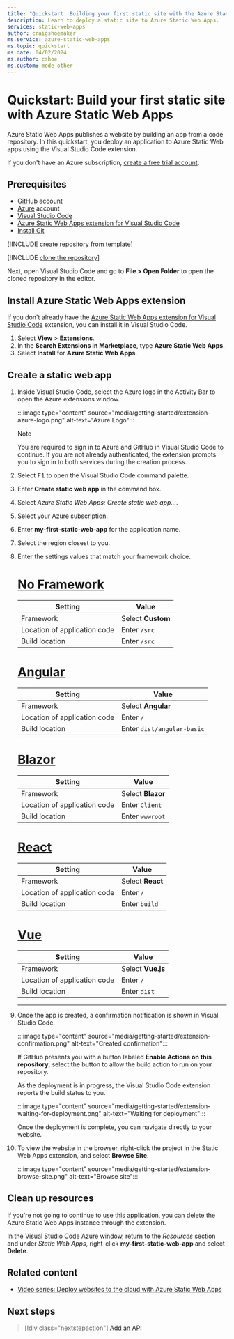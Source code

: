 ```yaml
---
title: "Quickstart: Building your first static site with the Azure Static Web Apps"
description: Learn to deploy a static site to Azure Static Web Apps.
services: static-web-apps
author: craigshoemaker
ms.service: azure-static-web-apps
ms.topic: quickstart
ms.date: 04/02/2024
ms.author: cshoe
ms.custom: mode-other
---
```


# Quickstart: Build your first static site with Azure Static Web Apps

Azure Static Web Apps publishes a website by building an app from a code repository. In this quickstart, you deploy an application to Azure Static Web apps using the Visual Studio Code extension.

If you don't have an Azure subscription, [create a free trial account](https://azure.microsoft.com/free).

## Prerequisites

- [GitHub](https://github.com) account
- [Azure](https://portal.azure.com) account
- [Visual Studio Code](https://code.visualstudio.com)
- [Azure Static Web Apps extension for Visual Studio Code](https://marketplace.visualstudio.com/items?itemName=ms-azuretools.vscode-azurestaticwebapps)
- [Install Git](https://www.git-scm.com/downloads)

[!INCLUDE [create repository from template](../../includes/static-web-apps-get-started-create-repo.md)]

[!INCLUDE [clone the repository](../../includes/static-web-apps-get-started-clone-repo.md)]

Next, open Visual Studio Code and go to **File > Open Folder** to open the cloned repository in the editor.

## Install Azure Static Web Apps extension

If you don't already have the [Azure Static Web Apps extension for Visual Studio Code](https://marketplace.visualstudio.com/items?itemName=ms-azuretools.vscode-azurestaticwebapps) extension, you can install it in Visual Studio Code.

1. Select **View** > **Extensions**.
1. In the **Search Extensions in Marketplace**, type **Azure Static Web Apps**.
1. Select **Install** for **Azure Static Web Apps**.

## Create a static web app

1. Inside Visual Studio Code, select the Azure logo in the Activity Bar to open the Azure extensions window.

    :::image type="content" source="media/getting-started/extension-azure-logo.png" alt-text="Azure Logo":::

    > [!NOTE]
    > You are required to sign in to Azure and GitHub in Visual Studio Code to continue. If you are not already authenticated, the extension prompts you to sign in to both services during the creation process.

1. Select <kbd>F1</kbd> to open the Visual Studio Code command palette.

1. Enter **Create static web app** in the command box.

1. Select *Azure Static Web Apps: Create static web app...*.

1. Select your Azure subscription.

1. Enter **my-first-static-web-app** for the application name.

1. Select the region closest to you.

1. Enter the settings values that match your framework choice.

    # [No Framework](#tab/vanilla-javascript)

    | Setting | Value |
    | --- | --- |
    | Framework | Select **Custom** |
    | Location of application code | Enter `/src` |
    | Build location | Enter `/src` |

    # [Angular](#tab/angular)

    | Setting | Value |
    | --- | --- |
    | Framework | Select **Angular** |
    | Location of application code | Enter `/` |
    | Build location | Enter `dist/angular-basic` |

    # [Blazor](#tab/blazor)

    | Setting | Value |
    | --- | --- |
    | Framework | Select **Blazor** |
    | Location of application code | Enter `Client` |
    | Build location | Enter `wwwroot` |

    # [React](#tab/react)

    | Setting | Value |
    | --- | --- |
    | Framework | Select **React** |
    | Location of application code | Enter `/` |
    | Build location | Enter `build` |

    # [Vue](#tab/vue)

    | Setting | Value |
    | --- | --- |
    | Framework | Select **Vue.js** |
    | Location of application code | Enter `/` |
    | Build location | Enter `dist` |

    ---

1. Once the app is created, a confirmation notification is shown in Visual Studio Code.

    :::image type="content" source="media/getting-started/extension-confirmation.png" alt-text="Created confirmation":::

    If GitHub presents you with a button labeled **Enable Actions on this repository**, select the button to allow the build action to run on your repository.

    As the deployment is in progress, the Visual Studio Code extension reports the build status to you.

    :::image type="content" source="media/getting-started/extension-waiting-for-deployment.png" alt-text="Waiting for deployment":::

    Once the deployment is complete, you can navigate directly to your website.

1. To view the website in the browser, right-click the project in the Static Web Apps extension, and select **Browse Site**.

    :::image type="content" source="media/getting-started/extension-browse-site.png" alt-text="Browse site":::

## Clean up resources

If you're not going to continue to use this application, you can delete the Azure Static Web Apps instance through the extension.

In the Visual Studio Code Azure window, return to the _Resources_ section and under _Static Web Apps_, right-click **my-first-static-web-app** and select **Delete**.

## Related content

* [Video series: Deploy websites to the cloud with Azure Static Web Apps](https://aka.ms/azure/beginnervideos/learn/swa)

## Next steps

> [!div class="nextstepaction"]
> [Add an API](add-api.md)
